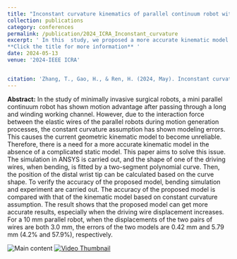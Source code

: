 ```yaml
---
title: "Inconstant curvature kinematics of parallel continuum robot without static model"
collection: publications
category: conferences
permalink: /publication/2024_ICRA_Inconstant_curvature
excerpt: ' In this  study, we proposed a more accurate kinematic model for a parallel continuum wrist in the absence of a complicated static model. The simulation in ANSYS is carried out, and the shape of one of the driving wires, when bending, is fitted by a two-segment polynomial curve. Then, the position of the distal wrist tip can be calculated based on the curve shape. To verify the accuracy of the proposed model, bending simulation and experiment are carried out. The accuracy of the proposed model is compared with that of the kinematic model based on constant curvature assumption.
**Click the title for more information** '
date: 2024-05-13
venue: '2024-IEEE ICRA'


citation: 'Zhang, T., Gao, H., & Ren, H. (2024, May). Inconstant curvature kinematics of parallel continuum robot without static model. In 2024 IEEE International Conference on Robotics and Automation (ICRA) (pp. 5864-5870). IEEE.'
---
```

**Abstract:**
In the study of minimally invasive surgical robots, a mini parallel continuum robot has shown motion advantage after passing through a long and winding working channel. However, due to the interaction force between the elastic wires of the parallel robots during motion generation processes, the constant curvature assumption has shown modeling errors. This causes the current geometric kinematic model to become unreliable. Therefore, there is a need for a more accurate kinematic model in the absence of a complicated static model. This paper aims to solve this issue. The simulation in ANSYS is carried out, and the shape of one of the driving wires, when bending, is fitted by a two-segment polynomial curve. Then, the position of the distal wrist tip can be calculated based on the curve shape. To verify the accuracy of the proposed model, bending simulation and experiment are carried out. The accuracy of the proposed model is compared with that of the kinematic model based on constant curvature assumption. The result shows that the proposed model can get more accurate results, especially when the driving wire displacement increases. For a 10 mm parallel robot, when the displacements of the two pairs of wires are both 3.0 mm, the errors of the two models are 0.42 mm and 5.79 mm (4.2% and 57.9%), respectively.

![Main content](https://zhangtttttt.github.io/Tao_Zhang.github.io/images/2024-ICRA.png "Main content")
[![Video Thumbnail](https://img.youtube.com/vi/9nc3ONZmZM8/0.jpg)](https://youtu.be/9nc3ONZmZM8)
